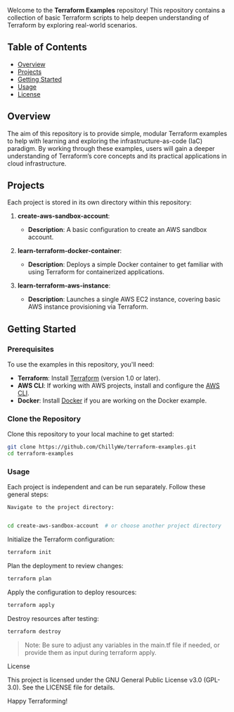 Welcome to the **Terraform Examples** repository! This repository contains a collection of basic Terraform scripts to help deepen understanding of Terraform by exploring real-world scenarios.

## Table of Contents

- [Overview](#overview)
- [Projects](#projects)
- [Getting Started](#getting-started)
- [Usage](#usage)
- [License](#license)

## Overview

The aim of this repository is to provide simple, modular Terraform examples to help with learning and exploring the infrastructure-as-code (IaC) paradigm. By working through these examples, users will gain a deeper understanding of Terraform’s core concepts and its practical applications in cloud infrastructure.

## Projects

Each project is stored in its own directory within this repository:

1. **create-aws-sandbox-account**:
   - **Description**: A basic configuration to create an AWS sandbox account.
   
2. **learn-terraform-docker-container**:
   - **Description**: Deploys a simple Docker container to get familiar with using Terraform for containerized applications.

3. **learn-terraform-aws-instance**:
   - **Description**: Launches a single AWS EC2 instance, covering basic AWS instance provisioning via Terraform.

## Getting Started

### Prerequisites

To use the examples in this repository, you'll need:
- **Terraform**: Install [Terraform](https://www.terraform.io/downloads) (version 1.0 or later).
- **AWS CLI**: If working with AWS projects, install and configure the [AWS CLI](https://aws.amazon.com/cli/).
- **Docker**: Install [Docker](https://www.docker.com/get-started) if you are working on the Docker example.

### Clone the Repository

Clone this repository to your local machine to get started:

```bash
git clone https://github.com/ChillyWe/terraform-examples.git
cd terraform-examples
```

### Usage

Each project is independent and can be run separately. Follow these general steps:

    Navigate to the project directory:

``` bash

cd create-aws-sandbox-account  # or choose another project directory
```

Initialize the Terraform configuration:
```bash
terraform init
```

Plan the deployment to review changes:
```bash
terraform plan
```

Apply the configuration to deploy resources:
```bash
terraform apply
```

Destroy resources after testing:
```bash
terraform destroy
```
    
>Note: Be sure to adjust any variables in the main.tf file if needed, or provide them as input during terraform apply.



License

This project is licensed under the GNU General Public License v3.0 (GPL-3.0). See the LICENSE file for details.

Happy Terraforming!